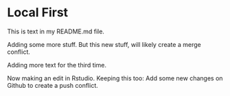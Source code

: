 # Local First

This is text in my README.md file.

Adding some more stuff. But this new stuff, will likely create a merge conflict.

Adding more text for the third time. 

Now making an edit in Rstudio. Keeping this too: Add some new changes on Github to create a push conflict.


